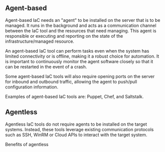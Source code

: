 ## Agent-based
Agent-based IaC needs an "agent" to be installed on the server that is to be managed. It runs in the background and acts as a communication channel between the IaC tool and the resources that need managing. This agent is responsible or executing and reporting on the state of the infrastructure/managed resource.

An agent-based IaC tool can perform tasks even when the system has limited connectivity or is offline, making it a robust choice for automation. It is important to continuously monitor the agent software closely so that it can be restarted in the event of a crash.

Some agent-based IaC tools will also require opening ports on the server for inbound and outbound traffic, allowing the agent to push/pull configuration information.

Examples of agent-based IaC tools are: Puppet, Chef, and Saltstalk.
## Agentless
Agentless IaC tools do not require agents to be installed on the target systems. Instead, these tools leverage existing communication protocols such as SSH, WinRM or Cloud APIs to interact with the target system.

Benefits of agentless 